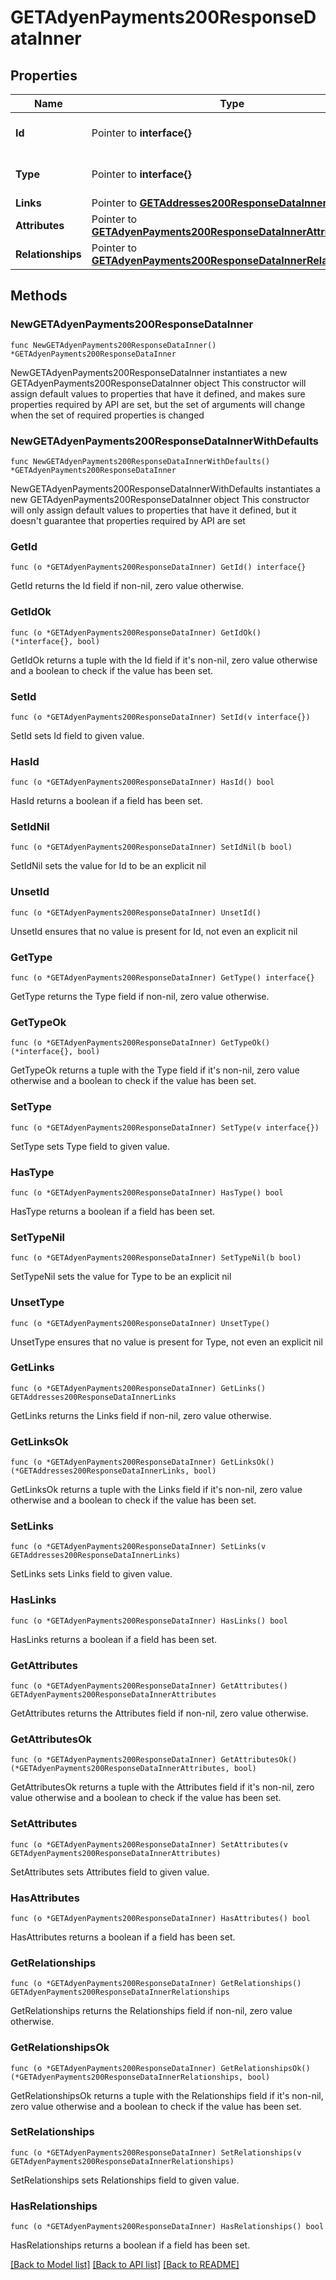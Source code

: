 # GETAdyenPayments200ResponseDataInner

## Properties

Name | Type | Description | Notes
------------ | ------------- | ------------- | -------------
**Id** | Pointer to **interface{}** | The resource&#39;s id | [optional] 
**Type** | Pointer to **interface{}** | The resource&#39;s type | [optional] 
**Links** | Pointer to [**GETAddresses200ResponseDataInnerLinks**](GETAddresses200ResponseDataInnerLinks.md) |  | [optional] 
**Attributes** | Pointer to [**GETAdyenPayments200ResponseDataInnerAttributes**](GETAdyenPayments200ResponseDataInnerAttributes.md) |  | [optional] 
**Relationships** | Pointer to [**GETAdyenPayments200ResponseDataInnerRelationships**](GETAdyenPayments200ResponseDataInnerRelationships.md) |  | [optional] 

## Methods

### NewGETAdyenPayments200ResponseDataInner

`func NewGETAdyenPayments200ResponseDataInner() *GETAdyenPayments200ResponseDataInner`

NewGETAdyenPayments200ResponseDataInner instantiates a new GETAdyenPayments200ResponseDataInner object
This constructor will assign default values to properties that have it defined,
and makes sure properties required by API are set, but the set of arguments
will change when the set of required properties is changed

### NewGETAdyenPayments200ResponseDataInnerWithDefaults

`func NewGETAdyenPayments200ResponseDataInnerWithDefaults() *GETAdyenPayments200ResponseDataInner`

NewGETAdyenPayments200ResponseDataInnerWithDefaults instantiates a new GETAdyenPayments200ResponseDataInner object
This constructor will only assign default values to properties that have it defined,
but it doesn't guarantee that properties required by API are set

### GetId

`func (o *GETAdyenPayments200ResponseDataInner) GetId() interface{}`

GetId returns the Id field if non-nil, zero value otherwise.

### GetIdOk

`func (o *GETAdyenPayments200ResponseDataInner) GetIdOk() (*interface{}, bool)`

GetIdOk returns a tuple with the Id field if it's non-nil, zero value otherwise
and a boolean to check if the value has been set.

### SetId

`func (o *GETAdyenPayments200ResponseDataInner) SetId(v interface{})`

SetId sets Id field to given value.

### HasId

`func (o *GETAdyenPayments200ResponseDataInner) HasId() bool`

HasId returns a boolean if a field has been set.

### SetIdNil

`func (o *GETAdyenPayments200ResponseDataInner) SetIdNil(b bool)`

 SetIdNil sets the value for Id to be an explicit nil

### UnsetId
`func (o *GETAdyenPayments200ResponseDataInner) UnsetId()`

UnsetId ensures that no value is present for Id, not even an explicit nil
### GetType

`func (o *GETAdyenPayments200ResponseDataInner) GetType() interface{}`

GetType returns the Type field if non-nil, zero value otherwise.

### GetTypeOk

`func (o *GETAdyenPayments200ResponseDataInner) GetTypeOk() (*interface{}, bool)`

GetTypeOk returns a tuple with the Type field if it's non-nil, zero value otherwise
and a boolean to check if the value has been set.

### SetType

`func (o *GETAdyenPayments200ResponseDataInner) SetType(v interface{})`

SetType sets Type field to given value.

### HasType

`func (o *GETAdyenPayments200ResponseDataInner) HasType() bool`

HasType returns a boolean if a field has been set.

### SetTypeNil

`func (o *GETAdyenPayments200ResponseDataInner) SetTypeNil(b bool)`

 SetTypeNil sets the value for Type to be an explicit nil

### UnsetType
`func (o *GETAdyenPayments200ResponseDataInner) UnsetType()`

UnsetType ensures that no value is present for Type, not even an explicit nil
### GetLinks

`func (o *GETAdyenPayments200ResponseDataInner) GetLinks() GETAddresses200ResponseDataInnerLinks`

GetLinks returns the Links field if non-nil, zero value otherwise.

### GetLinksOk

`func (o *GETAdyenPayments200ResponseDataInner) GetLinksOk() (*GETAddresses200ResponseDataInnerLinks, bool)`

GetLinksOk returns a tuple with the Links field if it's non-nil, zero value otherwise
and a boolean to check if the value has been set.

### SetLinks

`func (o *GETAdyenPayments200ResponseDataInner) SetLinks(v GETAddresses200ResponseDataInnerLinks)`

SetLinks sets Links field to given value.

### HasLinks

`func (o *GETAdyenPayments200ResponseDataInner) HasLinks() bool`

HasLinks returns a boolean if a field has been set.

### GetAttributes

`func (o *GETAdyenPayments200ResponseDataInner) GetAttributes() GETAdyenPayments200ResponseDataInnerAttributes`

GetAttributes returns the Attributes field if non-nil, zero value otherwise.

### GetAttributesOk

`func (o *GETAdyenPayments200ResponseDataInner) GetAttributesOk() (*GETAdyenPayments200ResponseDataInnerAttributes, bool)`

GetAttributesOk returns a tuple with the Attributes field if it's non-nil, zero value otherwise
and a boolean to check if the value has been set.

### SetAttributes

`func (o *GETAdyenPayments200ResponseDataInner) SetAttributes(v GETAdyenPayments200ResponseDataInnerAttributes)`

SetAttributes sets Attributes field to given value.

### HasAttributes

`func (o *GETAdyenPayments200ResponseDataInner) HasAttributes() bool`

HasAttributes returns a boolean if a field has been set.

### GetRelationships

`func (o *GETAdyenPayments200ResponseDataInner) GetRelationships() GETAdyenPayments200ResponseDataInnerRelationships`

GetRelationships returns the Relationships field if non-nil, zero value otherwise.

### GetRelationshipsOk

`func (o *GETAdyenPayments200ResponseDataInner) GetRelationshipsOk() (*GETAdyenPayments200ResponseDataInnerRelationships, bool)`

GetRelationshipsOk returns a tuple with the Relationships field if it's non-nil, zero value otherwise
and a boolean to check if the value has been set.

### SetRelationships

`func (o *GETAdyenPayments200ResponseDataInner) SetRelationships(v GETAdyenPayments200ResponseDataInnerRelationships)`

SetRelationships sets Relationships field to given value.

### HasRelationships

`func (o *GETAdyenPayments200ResponseDataInner) HasRelationships() bool`

HasRelationships returns a boolean if a field has been set.


[[Back to Model list]](../README.md#documentation-for-models) [[Back to API list]](../README.md#documentation-for-api-endpoints) [[Back to README]](../README.md)


